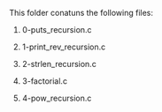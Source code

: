This folder conatuns the following files:

1. 0-puts_recursion.c

2. 1-print_rev_recursion.c

3. 2-strlen_recursion.c

4. 3-factorial.c

5. 4-pow_recursion.c